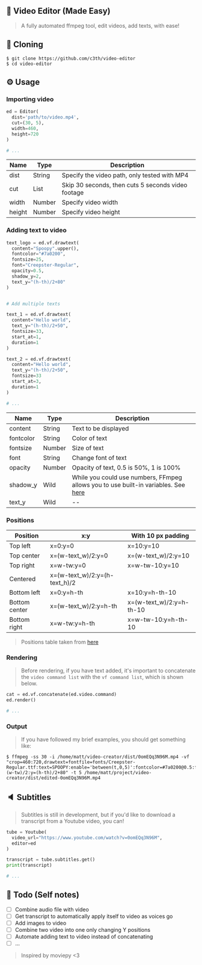## 🎥 Video Editor (Made Easy)
> A fully automated ffmpeg tool, edit videos, add texts, with ease!

## 🔧 Cloning
```
$ git clone https://github.com/c3th/video-editor
$ cd video-editor
```

## ⚙ Usage
### Importing video
```py
ed = Editor(
  dist='path/to/video.mp4',
  cut=(30, 5),
  width=460,
  height=720
)

# ...
```
Name   | Type   | Description
-------|--------|---------------------------------------------------
dist   | String | Specify the video path, only tested with MP4
cut    | List   | Skip 30 seconds, then cuts 5 seconds video footage
width  | Number | Specify video width
height | Number | Specify video height

### Adding text to video
```py
text_logo = ed.vf.drawtext(
  content="Spoopy".upper(),
  fontcolor="#7a0200",
  fontsize=25,
  font="Creepster-Regular",
  opacity=0.5,
  shadow_y=2,
  text_y="(h-th)/2+80"
)


# Add multiple texts

text_1 = ed.vf.drawtext(
  content="Hello world",
  text_y="(h-th)/2+50",
  fontsize=33,
  start_at=1,
  duration=1
)

text_2 = ed.vf.drawtext(
  content="Hello world",
  text_y="(h-th)/2+50",
  fontsize=33
  start_at=3,
  duration=1
)

# ...
```
Name      | Type   | Description
----------|--------|---------------------------------------------------
content   | String | Text to be displayed
fontcolor | String | Color of text
fontsize  | Number | Size of text
font      | String | Change font of text
opacity   | Number | Opacity of text, 0.5 is 50%, 1 is 100%
shadow_y  | Wild   | While you could use numbers, FFmpeg allows you to use built-in variables. See [here](#positions)
text_y    | Wild   | --

### Positions
Position      | x:y                | With 10 px padding
--------------|-------------------------------|--------------------------------------------
Top left      | x=0:y=0                       | x=10:y=10
Top center    | x=(w-text_w)/2:y=0            | x=(w-text_w)/2:y=10
Top right	    | x=w-tw:y=0                    | x=w-tw-10:y=10
Centered	    | x=(w-text_w)/2:y=(h-text_h)/2 |
Bottom left	  | x=0:y=h-th	                  | x=10:y=h-th-10
Bottom center	| x=(w-text_w)/2:y=h-th         | x=(w-text_w)/2:y=h-th-10
Bottom right  | x=w-tw:y=h-th                 | x=w-tw-10:y=h-th-10

> Positions table taken from [here](https://stackoverflow.com/questions/17623676/text-on-video-ffmpeg)

### Rendering
> Before rendering, if you have text added, it's important to concatenate the `video command list` with the `vf command list`, which is shown below.
```py
cat = ed.vf.concatenate(ed.video.command)
ed.render()

# ...
```

### Output
> If you have followed my brief examples, you should get something like:
```
$ ffmpeg -ss 30 -i /home/matt/video-creator/dist/0omEQq3N96M.mp4 -vf "crop=460:720,drawtext=fontfile=fonts/Creepster-Regular.ttf:text=SPOOPY:enable='between(t,0,5)':fontcolor=#7a0200@0.5:fontsize=20:shadowcolor=black:shadowx=0:shadowy=2:x=(w-tw)/2:y=(h-th)/2+80" -t 5 /home/matt/project/video-creator/dist/edited-0omEQq3N96M.mp4
```

## 🔈 Subtitles
> Subtitles is still in development, but if you'd like to download a transcript from a Youtube video, you can!

```py
tube = Youtube(
  video_url="https://www.youtube.com/watch?v=0omEQq3N96M",
  editor=ed
)

transcript = tube.subtitles.get()
print(transcript)

# ...
```

## 🎈 Todo (Self notes)
* [ ] Combine audio file with video
* [ ] Get transcript to automatically apply itself to video as voices go
* [ ] Add images to video
* [ ] Combine two video into one only changing Y positions
* [ ] Automate adding text to video instead of concatenating
* [ ] ...

> Inspired by moviepy <3
